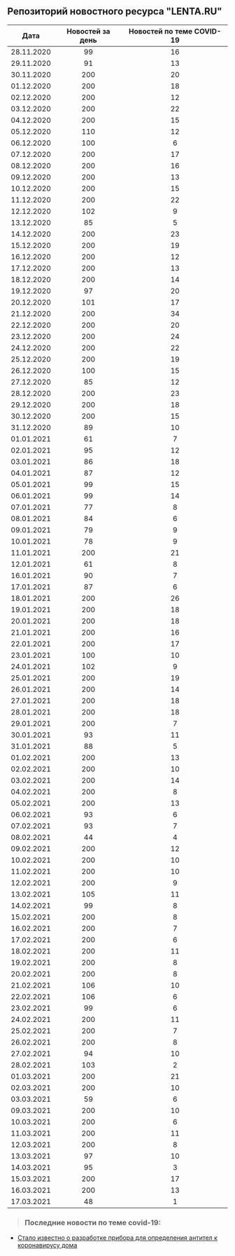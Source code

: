 ## Репозиторий новостного ресурса "LENTA.RU"
Дата| Новостей за день| Новостей по теме COVID-19
------- | :-----: | :-----: 
28.11.2020 | 99 | 16 
29.11.2020 | 91 | 13 
30.11.2020 | 200 | 20 
01.12.2020 | 200 | 18 
02.12.2020 | 200 | 12 
03.12.2020 | 200 | 22 
04.12.2020 | 200 | 15 
05.12.2020 | 110 | 12 
06.12.2020 | 100 | 6 
07.12.2020 | 200 | 17 
08.12.2020 | 200 | 16 
09.12.2020 | 200 | 13 
10.12.2020 | 200 | 15 
11.12.2020 | 200 | 22 
12.12.2020 | 102 | 9 
13.12.2020 | 85 | 5 
14.12.2020 | 200 | 23 
15.12.2020 | 200 | 19 
16.12.2020 | 200 | 12 
17.12.2020 | 200 | 13 
18.12.2020 | 200 | 14 
19.12.2020 | 97 | 20 
20.12.2020 | 101 | 17 
21.12.2020 | 200 | 34 
22.12.2020 | 200 | 20 
23.12.2020 | 200 | 24 
24.12.2020 | 200 | 22 
25.12.2020 | 200 | 19 
26.12.2020 | 100 | 15 
27.12.2020 | 85 | 12 
28.12.2020 | 200 | 23 
29.12.2020 | 200 | 18 
30.12.2020 | 200 | 15 
31.12.2020 | 89 | 10 
01.01.2021 | 61 | 7 
02.01.2021 | 95 | 12 
03.01.2021 | 86 | 18 
04.01.2021 | 87 | 12 
05.01.2021 | 99 | 15 
06.01.2021 | 99 | 14 
07.01.2021 | 77 | 8 
08.01.2021 | 84 | 6 
09.01.2021 | 79 | 9 
10.01.2021 | 78 | 9 
11.01.2021 | 200 | 21 
12.01.2021 | 61 | 8 
16.01.2021 | 90 | 7 
17.01.2021 | 87 | 6 
18.01.2021 | 200 | 26 
19.01.2021 | 200 | 18 
20.01.2021 | 200 | 18 
21.01.2021 | 200 | 16 
22.01.2021 | 200 | 17 
23.01.2021 | 100 | 10 
24.01.2021 | 102 | 9 
25.01.2021 | 200 | 19 
26.01.2021 | 200 | 14 
27.01.2021 | 200 | 18 
28.01.2021 | 200 | 18 
29.01.2021 | 200 | 7 
30.01.2021 | 93 | 11 
31.01.2021 | 88 | 5 
01.02.2021 | 200 | 13 
02.02.2021 | 200 | 10 
03.02.2021 | 200 | 14 
04.02.2021 | 200 | 8 
05.02.2021 | 200 | 13 
06.02.2021 | 93 | 6 
07.02.2021 | 93 | 7 
08.02.2021 | 44 | 4 
09.02.2021 | 200 | 12 
10.02.2021 | 200 | 10 
11.02.2021 | 200 | 10 
12.02.2021 | 200 | 9 
13.02.2021 | 105 | 11 
14.02.2021 | 99 | 8 
15.02.2021 | 200 | 8 
16.02.2021 | 200 | 7 
17.02.2021 | 200 | 6 
18.02.2021 | 200 | 11 
19.02.2021 | 200 | 8 
20.02.2021 | 200 | 8 
21.02.2021 | 106 | 10 
22.02.2021 | 106 | 6 
23.02.2021 | 99 | 6 
24.02.2021 | 200 | 11 
25.02.2021 | 200 | 7 
26.02.2021 | 200 | 8 
27.02.2021 | 94 | 10 
28.02.2021 | 103 | 2 
01.03.2021 | 200 | 21 
02.03.2021 | 200 | 10 
03.03.2021 | 59 | 6 
09.03.2021 | 200 | 10 
10.03.2021 | 200 | 6 
11.03.2021 | 200 | 11 
12.03.2021 | 200 | 8 
13.03.2021 | 97 | 10 
14.03.2021 | 95 | 3 
15.03.2021 | 200 | 17 
16.03.2021 | 200 | 13 
17.03.2021 | 48 | 1 

> ### Последние новости по теме covid-19:
+ [Стало известно о разработке прибора для определения антител к коронавирусу дома](https://lenta.ru/news/2021/03/17/domm/)
